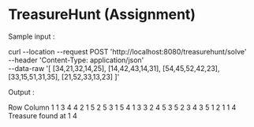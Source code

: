 # TreasureHunt (Assignment)

Sample input :

curl --location --request POST 'http://localhost:8080/treasurehunt/solve' \
--header 'Content-Type: application/json' \
--data-raw '[
    [34,21,32,14,25],
    [14,42,43,14,31],
    [54,45,52,42,23],
    [33,15,51,31,35],
    [21,52,33,13,23]
]'


Output :

Row	Column
1	1
3	4
4	2
1	5
2	5
3	1
5	4
1	3
3	2
4	5
3	5
2	3
4	3
5	1
2	1
1	4
Treasure found at 1	4
